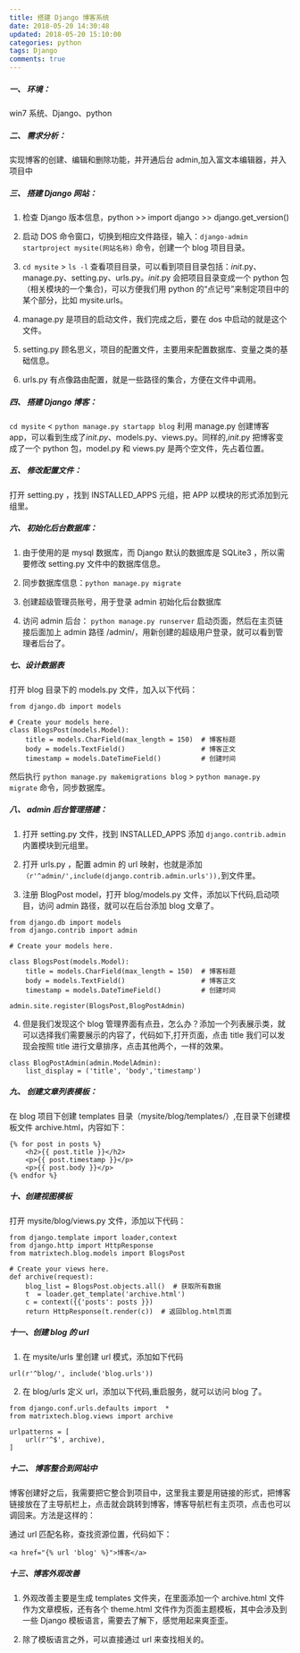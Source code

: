 ```yaml
---
title: 搭建 Django 博客系统
date: 2018-05-20 14:30:48
updated: 2018-05-20 15:10:00
categories: python
tags: Django
comments: true
---
```


##### 一、 环境：

win7 系统、Django、python

##### 二、 需求分析：

实现博客的创建、编辑和删除功能，并开通后台 admin,加入富文本编辑器，并入项目中

##### 三、 搭建 Django 网站：

1. 检查 Django 版本信息，python >> import django >> django.get_version()

2. 启动 DOS 命令窗口，切换到相应文件路径，输入：`django-admin startproject mysite(网站名称)` 命令，创建一个 blog 项目目录。

3. `cd mysite` > `ls -l` 查看项目目录，可以看到项目目录包括：_init_.py、manage.py、setting.py、urls.py。_init_.py 会把项目目录变成一个 python 包（相关模块的一个集合)，可以方便我们用 python 的“点记号”来制定项目中的某个部分，比如 mysite.urls。

4. manage.py 是项目的启动文件，我们完成之后，要在 dos 中启动的就是这个文件。

5. setting.py 顾名思义，项目的配置文件，主要用来配置数据库、变量之类的基础信息。

6. urls.py 有点像路由配置，就是一些路径的集合，方便在文件中调用。

##### 四、 搭建 Django 博客：

`cd mysite` < `python manage.py startapp blog` 利用 manage.py 创建博客 app，可以看到生成了*init.py*、models.py、views.py。同样的,_init_.py 把博客变成了一个 python 包，model.py 和 views.py 是两个空文件，先占着位置。

##### 五、 修改配置文件：

打开 setting.py ，找到 INSTALLED_APPS 元组，把 APP 以模块的形式添加到元组里。

##### 六、 初始化后台数据库：

1. 由于使用的是 mysql 数据库，而 Django 默认的数据库是 SQLite3 ，所以需要修改 setting.py 文件中的数据库信息。

2. 同步数据库信息：`python manage.py migrate`

3. 创建超级管理员账号，用于登录 admin 初始化后台数据库

4. 访问 admin 后台： `python manage.py runserver` 启动页面，然后在主页链接后面加上 admin 路径 /admin/，用新创建的超级用户登录，就可以看到管理者后台了。

##### 七、设计数据表

打开 blog 目录下的 models.py 文件，加入以下代码：

```
from django.db import models

# Create your models here.
class BlogsPost(models.Model):
    title = models.CharField(max_length = 150)  # 博客标题
    body = models.TextField()                   # 博客正文
    timestamp = models.DateTimeField()          # 创建时间
```

然后执行 `python manage.py makemigrations blog` > `python manage.py migrate` 命令，同步数据库。

##### 八、 admin 后台管理搭建：

1. 打开 setting.py 文件，找到 INSTALLED_APPS 添加 `django.contrib.admin` 内置模块到元组里。

2. 打开 urls.py ，配置 admin 的 url 映射，也就是添加`（r'^admin/',include(django.contrib.admin.urls')),`到文件里。

3. 注册 BlogPost model，打开 blog/models.py 文件，添加以下代码,启动项目，访问 admin 路径，就可以在后台添加 blog 文章了。

```
from django.db import models
from django.contrib import admin

# Create your models here.

class BlogsPost(models.Model):
    title = models.CharField(max_length = 150)  # 博客标题
    body = models.TextField()                   # 博客正文
    timestamp = models.DateTimeField()          # 创建时间

admin.site.register(BlogsPost,BlogPostAdmin)
```

4. 但是我们发现这个 blog 管理界面有点丑，怎么办？添加一个列表展示类，就可以选择我们需要展示的内容了，代码如下,打开页面，点击 title 我们可以发现会按照 title 进行文章排序，点击其他两个，一样的效果。

```
class BlogPostAdmin(admin.ModelAdmin):
    list_display = ('title', 'body','timestamp')
```

##### 九、 创建文章列表模板：

在 blog 项目下创建 templates 目录（mysite/blog/templates/）,在目录下创建模板文件 archive.html，内容如下：

```
{% for post in posts %}
    <h2>{{ post.title }}</h2>
    <p>{{ post.timestamp }}</p>
    <p>{{ post.body }}</p>
{% endfor %}
```

##### 十、创建视图模板

打开 mysite/blog/views.py 文件，添加以下代码：

```
from django.template import loader,context
from django.http import HttpResponse
from matrixtech.blog.models import BlogsPost

# Create your views here.
def archive(request):
    blog_list = BlogsPost.objects.all()  # 获取所有数据
    t  = loader.get_template('archive.html')
    c = context({{'posts': posts }})
    return HttpResponse(t.render(c))  # 返回blog.html页面
```

##### 十一、创建 blog 的 url

1. 在 mysite/urls 里创建 url 模式，添加如下代码

```
url(r'^blog/', include('blog.urls'))
```

2. 在 blog/urls 定义 url，添加以下代码,重启服务，就可以访问 blog 了。

```
from django.conf.urls.defaults import  *
from matrixtech.blog.views import archive

urlpatterns = [
    url(r'^$', archive),
]
```

##### 十二、 博客整合到网站中

博客创建好之后，我需要把它整合到项目中，这里我主要是用链接的形式，把博客链接放在了主导航栏上，点击就会跳转到博客，博客导航栏有主页项，点击也可以调回来。方法是这样的：

通过 url 匹配名称，查找资源位置，代码如下：

```
<a href="{% url 'blog' %}">博客</a>
```

##### 十三、博客外观改善

1. 外观改善主要是生成 templates 文件夹，在里面添加一个 archive.html 文件作为文章模板，还有各个 theme.html 文件作为页面主题模板，其中会涉及到一些 Django 模板语言，需要去了解下，感觉用起来爽歪歪。

2. 除了模板语言之外，可以直接通过 url 来查找相关的。
